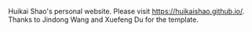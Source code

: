 Huikai Shao's personal website. Please visit https://huikaishao.github.io/. Thanks to Jindong Wang and Xuefeng Du for the template.
